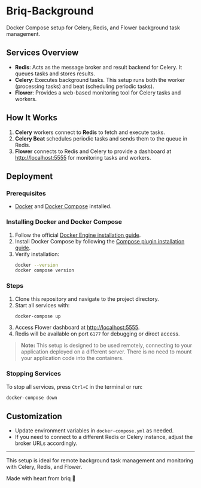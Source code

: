 # Briq-Background

Docker Compose setup for Celery, Redis, and Flower background task management.

## Services Overview

- **Redis**: Acts as the message broker and result backend for Celery. It queues tasks and stores results.
- **Celery**: Executes background tasks. This setup runs both the worker (processing tasks) and beat (scheduling periodic tasks).
- **Flower**: Provides a web-based monitoring tool for Celery tasks and workers.

## How It Works

1. **Celery** workers connect to **Redis** to fetch and execute tasks.
2. **Celery Beat** schedules periodic tasks and sends them to the queue in Redis.
3. **Flower** connects to Redis and Celery to provide a dashboard at [http://localhost:5555](http://localhost:5555) for monitoring tasks and workers.

## Deployment

### Prerequisites

- [Docker](https://www.docker.com/products/docker-desktop) and [Docker Compose](https://docs.docker.com/compose/) installed.

### Installing Docker and Docker Compose

1. Follow the official [Docker Engine installation guide](https://docs.docker.com/engine/install/).
2. Install Docker Compose by following the [Compose plugin installation guide](https://docs.docker.com/compose/install/).
3. Verify installation:
   ```sh
   docker --version
   docker compose version
   ```

### Steps

1. Clone this repository and navigate to the project directory.
2. Start all services with:
   ```sh
   docker-compose up
   ```
3. Access Flower dashboard at [http://localhost:5555](http://localhost:5555).
4. Redis will be available on port `6177` for debugging or direct access.

> **Note:** This setup is designed to be used remotely, connecting to your application deployed on a different server. There is no need to mount your application code into the containers.

### Stopping Services

To stop all services, press `Ctrl+C` in the terminal or run:
```sh
docker-compose down
```

## Customization

- Update environment variables in `docker-compose.yml` as needed.
- If you need to connect to a different Redis or Celery instance, adjust the broker URLs accordingly.

---
This setup is ideal for remote background task management and monitoring with Celery, Redis, and Flower.

Made with heart from briq 💖
